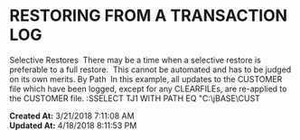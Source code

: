 # RESTORING FROM A TRANSACTION LOG

Selective Restores  There may be a time when a selective restore is preferable to a full restore.  This cannot be automated and has to be judged on its own merits. By Path  In this example, all updates to the CUSTOMER file which have been logged, except for any CLEARFILEs, are re-applied to the CUSTOMER file. :SSELECT TJ1 WITH PATH EQ "C:\jBASE\CUST  

**Created At:** 3/21/2018 7:11:08 AM  
**Updated At:** 4/18/2018 8:11:53 PM  

